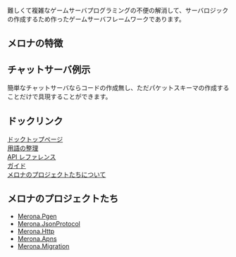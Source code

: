 難しくて複雑なゲームサーバプログラミングの不便の解消して、サーバロジックの作成するため作ったゲームサーバフレームワークであります。

メロナの特徴
----

チャットサーバ例示
----
簡単なチャットサーバならコードの作成無し、ただパケットスキーマの作成することだけで具現することができます。

ドックリンク
----
[ドックトップページ](doc)<br>
[用語の整理](doc/jinwoo)<br>
[API レファレンス](doc/api)<br>
[ガイド](doc/guide)<br>
[メロナのプロジェクトたちについて](doc/projects)<br>

メロナのプロジェクトたち
----
* [Merona.Pgen](https://github.com/pjc0247/Merona.Pgen.cs)
* [Merona.JsonProtocol](https://github.com/pjc0247/Merona.JsonProtocol.cs)
* [Merona.Http](https://github.com/pjc0247/Merona.Http.cs)<br>
* [Merona.Apns](https://github.com/pjc0247/Merona.Apns.cs)
* [Merona.Migration](https://github.com/pjc0247/Merona.Migration.cs)
